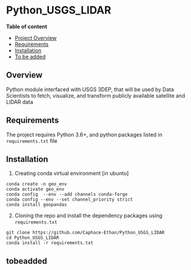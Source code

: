 # Python_USGS_LIDAR

**Table of content**

- [Project Overview](#overview)
- [Requirements](#requirements)
- [Installation](#installation)
- [To be added](#tobeadded)

## Overview
Python module interfaced with USGS 3DEP, that will be used by Data Scientists to fetch, visualize, and transform publicly available satellite and LIDAR data


## Requirements
The project requires Python 3.6+, and python packages listed in `requirements.txt` file

## Installation 

1. Creating conda virtual environment [in ubuntu]
```
conda create -n geo_env
conda activate geo_env
conda config  --env --add channels conda-forge
conda config --env --set channel_priority strict
conda install geopandas
```

2. Cloning the repo and install the dependency packages using `requirements.txt`
```
git clone https://github.com/Caphace-Ethan/Python_USGS_LIDAR
cd Python_USGS_LIDAR
conda install -r requirements.txt
```

## tobeadded